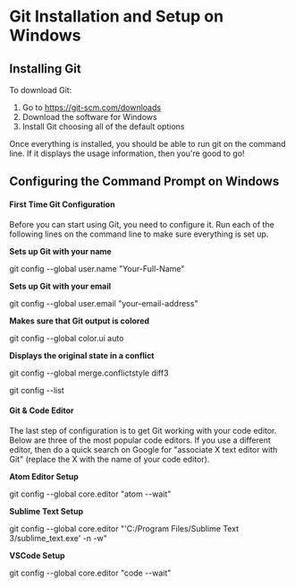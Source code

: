 # Git Installation and Setup on Windows

## Installing Git
To download Git:
 1. Go to https://git-scm.com/downloads
 2. Download the software for Windows
 3. Install Git choosing all of the default options

Once everything is installed, you should be able to run git on the command line. If it displays the usage information, then you're good to go!

## Configuring the Command Prompt on Windows

#### First Time Git Configuration
Before you can start using Git, you need to configure it. Run each of the following lines on the command line to make sure everything is set up.

**Sets up Git with your name**

git config --global user.name "Your-Full-Name"

**Sets up Git with your email**

git config --global user.email "your-email-address"

**Makes sure that Git output is colored**

git config --global color.ui auto

**Displays the original state in a conflict**

git config --global merge.conflictstyle diff3

git config --list


#### Git & Code Editor
The last step of configuration is to get Git working with your code editor. Below are three of the most popular code editors. If you use a different editor, then do a quick search on Google for "associate X text editor with Git" (replace the X with the name of your code editor).


**Atom Editor Setup**

git config --global core.editor "atom --wait"

**Sublime Text Setup**

git config --global core.editor "'C:/Program Files/Sublime Text 3/sublime_text.exe' -n -w"

**VSCode Setup**

git config --global core.editor "code --wait"
